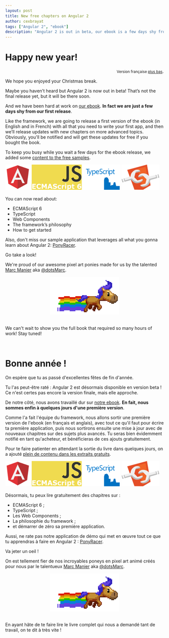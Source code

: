 ```yaml
---
layout: post
title: New free chapters on Angular 2
author: cexbrayat
tags: ["Angular 2", "ebook"]
description: "Angular 2 is out in beta, our ebook is a few days shy from being released, and here are some new free chapters!"
---
```


# Happy new year!

<div style="text-align:right;">
  <small>Version française <a href="#bonne-anne-">plus bas</a></small>.
</div>

We hope you enjoyed your Christmas break.

Maybe you haven’t heard but Angular 2 is now out in beta!
That’s not the final release yet, but it will be there soon.

And we have been hard at work on [our ebook](https://books.ninja-squad.com/angular2).
**In fact we are just a few days shy from our first release**.

Like the framework, we are going to release a first version of the ebook
(in English and in French) with all
that you need to write your first app,
and then we’ll release updates with new chapters on more advanced topics.
Obviously, you'll be notified and will get these updates for free if you bought the book.

To keep you busy while you wait a few days for the ebook release,
we added some [content to the free samples](https://books.ninja-squad.com/angular2#toc).

<div class="row-fluid">
  <span class="span3" style="text-align:center;margin-top:10px;">
    <img src="/assets/images/ng2-ebook/angular2-logo.png" alt="Angular 2 logo" style="height:80px" />
  </span>
	<span class="span3" style="text-align:center;margin-top:10px;">
    <img src="/assets/images/ng2-ebook/ecmascript6-logo.png" alt="ECMAScript 6 logo" style="height:80px" />
  </span>
	<span class="span3" style="text-align:center;margin-top:10px;">
    <img src="/assets/images/ng2-ebook/typescript-logo.png" alt="TypeScript logo" style="height:80px" />
  </span>
  <span class="span3" style="text-align:center;margin-top:10px;">
    <img src="/assets/images/ng2-ebook/webcomponents-logo.svg" alt="Web Components logo" style="height:80px" />
  </span>
</div>

<br>
You can now read about:

- ECMAScript 6
- TypeScript
- Web Components
- The framework’s philosophy
- How to get started

Also, don't miss our sample application that leverages all what you gonna learn about Angular 2: [PonyRacer](http://ponyracer.ninja-squad.com/).

Go take a look!

We're proud of our awesome pixel art ponies made for us by the talented
<a href="http://dotsmarc.tumblr.com/">Marc Manier</a> aka <a href="https://twitter.com/dotsmarc">@dotsMarc</a>.

<div style="text-align: center">
  <img title="One of PonyRacer pony" src="/assets/images/ng2-ebook/pony.gif" alt="8 bits pixel art animated pony by Marc Manier for Ninja Squad" />
</div>

<br>

We can't wait to show you the full book that required so many hours of work!
Stay tuned!

<br>

# Bonne année !

On espère que tu as passé d'excellentes fêtes de fin d'année.

Tu l'as peut-être raté&nbsp;: Angular 2 est désormais disponible en version beta&nbsp;!
Ce n'est certes pas encore la version finale, mais elle approche.

De notre côté, nous avons travaillé dur sur [notre ebook](https://books.ninja-squad.com/angular2).
**En fait, nous sommes enfin à quelques jours d'une première version**.

Comme l'a fait l'équipe du framework, nous allons sortir une première version de l'ebook
(en français et anglais), avec tout ce qu'il faut pour écrire ta première application,
puis nous sortirons ensuite une mise à jour avec de nouveaux chapitres sur des sujets plus avancés.
Tu seras bien évidemment notifié en tant qu'acheteur, et bénéficieras de ces ajouts gratuitement.

Pour te faire patienter en attendant la sortie du livre dans quelques jours,
on a ajouté [plein de contenu dans les extraits gratuits](https://books.ninja-squad.com/angular2#toc).

<div class="row-fluid">
  <span class="span3" style="text-align:center;margin-top:10px;">
    <img src="/assets/images/ng2-ebook/angular2-logo.png" alt="Logo Angular 2" style="height:80px" />
  </span>
	<span class="span3" style="text-align:center;margin-top:10px;">
    <img src="/assets/images/ng2-ebook/ecmascript6-logo.png" alt="Logo ECMAScript 6" style="height:80px" />
  </span>
	<span class="span3" style="text-align:center;margin-top:10px;">
    <img src="/assets/images/ng2-ebook/typescript-logo.png" alt="Logo TypeScript" style="height:80px" />
  </span>
  <span class="span3" style="text-align:center;margin-top:10px;">
    <img src="/assets/images/ng2-ebook/webcomponents-logo.svg" alt="Logo Web Components" style="height:80px" />
  </span>
</div>

<br>
Désormais, tu peux lire gratuitement des chapitres sur&nbsp;:

- ECMAScript 6&nbsp;;
- TypeScript&nbsp;;
- Les Web Components&nbsp;;
- La philosophie du framework&nbsp;;
- et démarrer de zéro sa première application.

Aussi, ne rate pas notre application de démo qui met en œuvre tout ce que tu apprendras à faire en Angular 2&nbsp;: [PonyRacer](http://ponyracer.ninja-squad.com/).

Va jeter un oeil&nbsp;!

On est tellement fier de nos incroyables poneys en pixel art animé créés pour nous par le talentueux
<a href="http://dotsmarc.tumblr.com/">Marc Manier</a> aka <a href="https://twitter.com/dotsmarc">@dotsMarc</a>.

<div style="text-align: center">
  <img title="Un des poneys de PonyRacer" src="/assets/images/ng2-ebook/pony.gif" alt="Poney en pixel art 8 bits animé, créé par Marc Manier pour Ninja Squad" />
</div>

<br>

En ayant hâte de te faire lire le livre complet qui nous a demandé tant de travail, on te dit à très vite&nbsp;!
